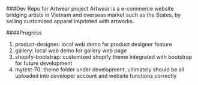 ###Dev Repo for Artwear project
Artwear is a e-commerce website bridging artists in Vietnam and overseas market such as the States, by selling customized apparel imprinted with artworks. 

####Progress
1. product-designer: local web demo for product designer feature 
2. gallery: local web demo for gallery web page
3. shopify-bootstrap: customized shopify theme integrated with bootstrap for future development
4. mytest-70: theme folder under development, ultimately should be all uploaded into developer account and website functions correctly

